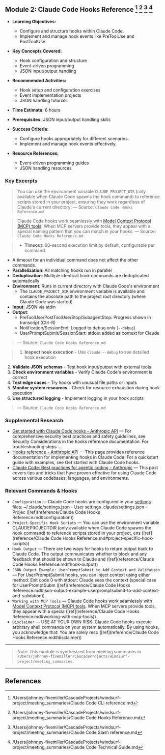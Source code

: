 ## Module 2: Claude Code Hooks Reference [^1] [^2] [^3] [^4]

- **Learning Objectives:**
  - Configure and structure hooks within Claude Code.
  - Implement and manage hook events like PreToolUse and PostToolUse.

- **Key Concepts Covered:**
  - Hook configuration and structure
  - Event-driven programming
  - JSON input/output handling

- **Recommended Activities:**
  - Hook setup and configuration exercises
  - Event implementation projects
  - JSON handling tutorials

- **Time Estimate:** 6 hours

- **Prerequisites:** JSON input/output handling skills

- **Success Criteria:**
  - Configure hooks appropriately for different scenarios.
  - Implement and manage hook events effectively.

- **Resource References:**
  - Event-driven programming guides
  - JSON handling resources

### Key Excerpts

> You can use the environment variable `CLAUDE_PROJECT_DIR` (only available when
Claude Code spawns the hook command) to reference scripts stored in your project,
ensuring they work regardless of Claude's current directory:
> — Source: `Claude Code Hooks Reference.md`

> Claude Code hooks work seamlessly with
[Model Context Protocol (MCP) tools](/en/docs/claude-code/mcp). When MCP servers
provide tools, they appear with a special naming pattern that you can match in
your hooks.
> — Source: `Claude Code Hooks Reference.md`

> * **Timeout**: 60-second execution limit by default, configurable per command.
  * A timeout for an individual command does not affect the other commands.
* **Parallelization**: All matching hooks run in parallel
* **Deduplication**: Multiple identical hook commands are deduplicated automatically
* **Environment**: Runs in current directory with Claude Code's environment
  * The `CLAUDE_PROJECT_DIR` environment variable is available and contains the
    absolute path to the project root directory (where Claude Code was started)
* **Input**: JSON via stdin
* **Output**:
  * PreToolUse/PostToolUse/Stop/SubagentStop: Progress shown in transcript (Ctrl-R)
  * Notification/SessionEnd: Logged to debug only (`--debug`)
  * UserPromptSubmit/SessionStart: stdout added as context for Claude
> — Source: `Claude Code Hooks Reference.md`

> 1. **Inspect hook execution** - Use `claude --debug` to see detailed hook
   execution
2. **Validate JSON schemas** - Test hook input/output with external tools
3. **Check environment variables** - Verify Claude Code's environment is correct
4. **Test edge cases** - Try hooks with unusual file paths or inputs
5. **Monitor system resources** - Check for resource exhaustion during hook
   execution
6. **Use structured logging** - Implement logging in your hook scripts
> — Source: `Claude Code Hooks Reference.md`


### Supplemental Research

- [Get started with Claude Code hooks - Anthropic API](https://docs.anthropic.com/en/docs/claude-code/hooks-guide) — For comprehensive security best practices and safety guidelines, see Security Considerations in the hooks reference documentation. For troubleshooting steps ...
- [Hooks reference - Anthropic API](https://docs.anthropic.com/en/docs/claude-code/hooks) — This page provides reference documentation for implementing hooks in Claude Code. For a quickstart guide with examples, see Get started with Claude Code hooks.
- [Claude Code: Best practices for agentic coding - Anthropic](https://www.anthropic.com/engineering/claude-code-best-practices) — This post covers tips and tricks that have proven effective for using Claude Code across various codebases, languages, and environments.

### Relevant Commands & Hooks

- `Configuration` — Claude Code hooks are configured in your [settings files](/en/docs/claude-code/settings): ~/.claude/settings.json - User settings .claude/settings.json - Projec ([ref](reference/Claude Code Hooks Reference.md#configuration))
- `Project-Specific Hook Scripts` — You can use the environment variable CLAUDEPROJECTDIR (only available when Claude Code spawns the hook command) to reference scripts stored in your project, ens ([ref](reference/Claude Code Hooks Reference.md#project-specific-hook-scripts))
- `Hook Output` — There are two ways for hooks to return output back to Claude Code. The output communicates whether to block and any feedback that should be shown to Claude and ([ref](reference/Claude Code Hooks Reference.md#hook-output))
- `JSON Output Example: UserPromptSubmit to Add Context and Validation` — <Note> For UserPromptSubmit hooks, you can inject context using either method: Exit code 0 with stdout: Claude sees the context (special case for UserPromptSubm ([ref](reference/Claude Code Hooks Reference.md#json-output-example-userpromptsubmit-to-add-context-and-validation))
- `Working with MCP Tools` — Claude Code hooks work seamlessly with [Model Context Protocol (MCP) tools](/en/docs/claude-code/mcp). When MCP servers provide tools, they appear with a specia ([ref](reference/Claude Code Hooks Reference.md#working-with-mcp-tools))
- `Disclaimer` — USE AT YOUR OWN RISK: Claude Code hooks execute arbitrary shell commands on your system automatically. By using hooks, you acknowledge that: You are solely resp ([ref](reference/Claude Code Hooks Reference.md#disclaimer))

---

> Note: This module is synthesized from meeting summaries in `/Users/johnney-fivemiller/CascadeProjects/windsurf-project/meeting_summaries`.


---

## References
[^1]: /Users/johnney-fivemiller/CascadeProjects/windsurf-project/meeting_summaries/Claude Code CLI reference.md
[^2]: /Users/johnney-fivemiller/CascadeProjects/windsurf-project/meeting_summaries/Claude Code Hooks Reference.md
[^3]: /Users/johnney-fivemiller/CascadeProjects/windsurf-project/meeting_summaries/Claude Code Slash reference.md
[^4]: /Users/johnney-fivemiller/CascadeProjects/windsurf-project/meeting_summaries/Claude Code Technical Guide.md
[^5]: /Users/johnney-fivemiller/CascadeProjects/windsurf-project/meeting_summaries/claude-code-masterclass-insights.md
[^6]: /Users/johnney-fivemiller/CascadeProjects/windsurf-project/meeting_summaries/cloud-code-workshop-insights.md
